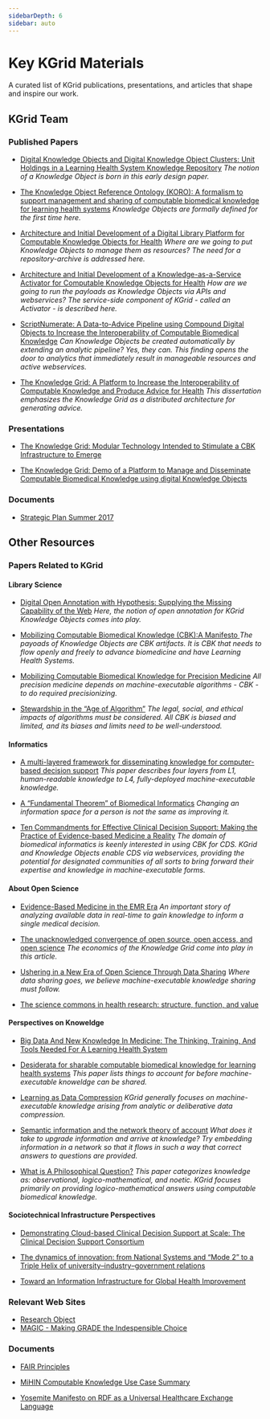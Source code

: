 ```yaml
---
sidebarDepth: 6
sidebar: auto
---
```

# Key KGrid Materials

A curated list of KGrid publications, presentations, and articles that shape and inspire our work.

## KGrid Team

### Published Papers

- [Digital Knowledge Objects and Digital Knowledge Object Clusters: Unit
Holdings in a Learning Health System Knowledge Repository](https://ieeexplore.ieee.org/document/7427597) <i> The notion of a Knowledge Object is born in this early design paper. </i>

- [The Knowledge Object Reference Ontology (KORO): A formalism to support
management and sharing of computable biomedical knowledge for learning health systems](https://www.ncbi.nlm.nih.gov/pmc/articles/PMC6508779/) <i> Knowledge Objects are formally defined for the first time here. </i>

- [Architecture and Initial Development of a Digital Library Platform for
Computable Knowledge Objects for Health](https://www.ncbi.nlm.nih.gov/pubmed/28423842) <i> Where are we going to put Knowledge Objects to manage them as resources? The need for a repository-archive is addressed here. </i>

- [Architecture and Initial Development of a Knowledge-as-a-Service Activator
 for Computable Knowledge Objects for Health](https://www.ncbi.nlm.nih.gov/pubmed/29677991) <i> How are we going to run the payloads as Knowledge Objects via APIs and webservices? The service-side component of KGrid - called an Activator - is described here. </i>

- [ScriptNumerate: A Data-to-Advice Pipeline using Compound Digital Objects
to Increase the Interoperability of Computable Biomedical Knowledge](https://www.ncbi.nlm.nih.gov/pmc/articles/PMC6371244/) <i> Can Knowledge Objects be created automatically by extending an analytic pipeline? Yes, they can. This finding opens the door to analytics that immediately result in manageable resources and active webservices. </i>

- [The Knowledge Grid: A Platform to Increase the Interoperability of
     Computable Knowledge and Produce Advice for Health](https://deepblue.lib.umich.edu/bitstream/handle/2027.42/146073/ajflynn_1.pdf?sequence=1&isAllowed=y) <i> This dissertation emphasizes the Knowledge Grid as a distributed architecture for generating advice. </i>

### Presentations

- [The Knowledge Grid: Modular Technology Intended to Stimulate a CBK Infrastructure
 to Emerge](https://medicine.umich.edu/sites/default/files/content/downloads/Flynn.f.MCBK_.KGRID_.PanelSlides.Tues_.7.10.18.pdf)

- [The Knowledge Grid: Demo of a Platform to Manage and Disseminate Computable Biomedical
Knowledge using digital Knowledge Objects](https://symposium2018.zerista.com/event/member/508140)

### Documents
- [Strategic Plan Summer 2017](https://drive.google.com/open?id=1LDR_Hf9yks0Mjr3B7IVkaEf9q3jkd9dB)

## Other Resources

### Papers Related to KGrid

#### Library Science

- [Digital Open Annotation with Hypothesis: Supplying the Missing Capability of the Web](https://www.utpjournals.press/doi/abs/10.3138/jsp.49.3.04)
<i> Here, the notion of open annotation for KGrid Knowledge Objects comes into play. </i>

- [Mobilizing Computable Biomedical Knowledge (CBK):A Manifesto
](https://medicine.umich.edu/sites/default/files/content/downloads/MCBK%20Manifesto%20Ver%2010.7.18.pdf) <i> The payoads of Knowledge Objects are CBK artifacts. It is CBK that needs to flow openly and freely to advance biomedicine and have Learning Health Systems. </i>

- [Mobilizing Computable Biomedical Knowledge for
Precision Medicine](https://precisionmedicine.duke.edu/sites/precisionmedicine.duke.edu/files/field/attachments/GPMF_Richesson.09.27.2018.pdf) <i> All precision medicine depends on machine-executable algorithms - CBK - to do required precisionizing. </i>

- [Stewardship in the “Age of Algorithm”](https://firstmonday.org/ojs/index.php/fm/article/view/8097/6583) <i> The legal, social, and ethical impacts of algorithms must be considered. All CBK is biased and limited, and its biases and limits need to be well-understood. </i>

#### Informatics

- [A multi-layered framework for disseminating knowledge for
computer-based decision support](https://academic.oup.com/jamia/article/18/Supplement_1/i132/797073) <i> This paper describes four layers from L1, human-readable knowledge to L4, fully-deployed machine-executable knowledge.</i>

- [A “Fundamental Theorem” of Biomedical Informatics](https://www.ncbi.nlm.nih.gov/pmc/articles/PMC2649317/) <i> Changing an information space for a person is not the same as improving it. </i>

- [Ten Commandments for Effective Clinical Decision Support: Making the
Practice of Evidence-based Medicine a Reality](https://www.ncbi.nlm.nih.gov/pmc/articles/PMC264429/) <i> The domain of biomedical informatics is keenly interested in using CBK for CDS. KGrid and Knowledge Objects enable CDS via webservices, providing the potential for designated communities of all sorts to bring forward their expertise and knowledge in machine-executable forms. </i>

#### About Open Science

- [Evidence-Based Medicine in the EMR Era](https://www.nejm.org/doi/full/10.1056/NEJMp1108726) <i> An important story of analyzing available data in real-time to gain knowledge to inform a single medical decision. </i>

- [The unacknowledged convergence of open source, open access, and open science](https://ojphi.org/ojs/index.php/fm/article/view/1265/1185) <i> The economics of the Knowledge Grid come into play in this article. </i>

- [Ushering in a New Era of Open Science Through Data Sharing](https://jamanetwork.com/journals/jama/article-abstract/1668313) <i> Where data sharing goes, we believe machine-executable knowledge sharing must follow. </i>

- [The science commons in health research: structure, function,
and value](https://link.springer.com/article/10.1007/s10961-006-9016-9)

#### Perspectives on Knoweldge

- [Big Data And New Knowledge In Medicine: The Thinking, Training, And
Tools Needed For A Learning Health System](https://www.healthaffairs.org/doi/full/10.1377/hlthaff.2014.0053)

- [Desiderata for sharable computable biomedical knowledge for learning
health systems](https://onlinelibrary.wiley.com/doi/full/10.1002/lrh2.10065) 
<i>This paper lists things to account for before machine-executable knoweldge can be shared.</i>

- [Learning as Data Compression](https://link.springer.com/chapter/10.1007/978-3-540-73001-9_2) 
<i> KGrid generally focuses on machine-executable knowledge arising from analytic or deliberative data compression. </i>

- [Semantic information and the network theory of account](https://link.springer.com/article/10.1007/s11229-010-9821-4) 
<i> What does it take to upgrade information and arrive at knowledge? Try embedding information in a network so that it flows in such a way that correct answers to questions are provided. </i>

- [What is A Philosophical Question?](https://onlinelibrary.wiley.com/doi/full/10.1111/meta.12035) 
<i> This paper categorizes knowledge as: observational, logico-mathematical, and noetic. KGrid focuses primarily on providing logico-mathematical answers using computable biomedical knowledge. </i>

#### Sociotechnical Infrastructure Perspectives

- [Demonstrating Cloud-based Clinical Decision Support at Scale: The
Clinical Decision Support Consortium](http://ebooks.iospress.nl/publication/34506)

- [The dynamics of innovation: from National Systems and “Mode 2” to a
Triple Helix of university–industry–government relations](https://www.sciencedirect.com/science/article/pii/S0048733399000554)

- [Toward an Information Infrastructure for Global Health Improvement](https://www.thieme-connect.com/products/ejournals/html/10.15265/IY-2017-004)

### Relevant Web Sites

- [Research Object](http://www.researchobject.org/)
- [MAGIC - Making GRADE the Indespensible Choice](http://www.magicproject.org/)

### Documents

- [FAIR Principles](https://www.force11.org/group/fairgroup/fairprinciples)

- [MiHIN Computable Knowledge Use Case Summary](https://drive.google.com/open?id=1LDNK1QM3GjxgElHvUpSeE-LsN1eCE0SF)

- [Yosemite Manifesto on RDF as a Universal Healthcare Exchange Language](http://yosemitemanifesto.org/)

